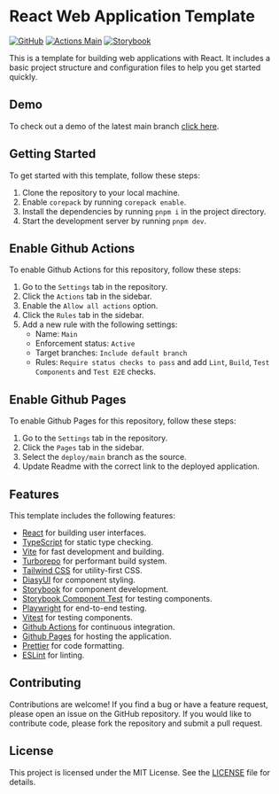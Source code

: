 # React Web Application Template

[![GitHub](https://img.shields.io/badge/license-MIT-green)](https://github.com/Pettor/template-web-app-react/blob/main/LICENSE)
[![Actions Main](../../actions/workflows/main.yml/badge.svg)](../../actions/workflows/main.yml)
[![Storybook](https://raw.githubusercontent.com/storybooks/brand/master/badge/badge-storybook.svg)](https://pettor.github.io/template-web-app-react/storybook/)

This is a template for building web applications with React. It includes a basic project structure and configuration files to help you get started quickly.

## Demo

To check out a demo of the latest main branch [click here](https://pettor.github.io/template-web-app-react/app/).

## Getting Started

To get started with this template, follow these steps:

1. Clone the repository to your local machine.
1. Enable `corepack` by running `corepack enable`.
1. Install the dependencies by running `pnpm i` in the project directory.
1. Start the development server by running `pnpm dev`.

## Enable Github Actions

To enable Github Actions for this repository, follow these steps:

1. Go to the `Settings` tab in the repository.
1. Click the `Actions` tab in the sidebar.
1. Enable the `Allow all actions` option.
1. Click the `Rules` tab in the sidebar.
1. Add a new rule with the following settings:
   - Name: `Main`
   - Enforcement status: `Active`
   - Target branches: `Include default branch`
   - Rules: `Require status checks to pass` and add `Lint`, `Build`, `Test Components` and `Test E2E` checks.

## Enable Github Pages

To enable Github Pages for this repository, follow these steps:

1. Go to the `Settings` tab in the repository.
1. Click the `Pages` tab in the sidebar.
1. Select the `deploy/main` branch as the source.
1. Update Readme with the correct link to the deployed application.

## Features

This template includes the following features:

- [React](https://reactjs.org/) for building user interfaces.
- [TypeScript](https://www.typescriptlang.org/) for static type checking.
- [Vite](https://vitejs.dev/) for fast development and building.
- [Turborepo](https://turbo.build/repo/) for performant build system.
- [Tailwind CSS](https://tailwindcss.com/) for utility-first CSS.
- [DiasyUI](https://daisyui.com/) for component styling.
- [Storybook](https://storybook.js.org/) for component development.
- [Storybook Component Test](https://storybook.js.org/docs/writing-tests/component-testing) for testing components.
- [Playwright](https://playwright.dev/) for end-to-end testing.
- [Vitest](https://vitest.dev/) for testing components.
- [Github Actions](https://docs.github.com/en/actions) for continuous integration.
- [Github Pages](https://pages.github.com/) for hosting the application.
- [Prettier](https://prettier.io/) for code formatting.
- [ESLint](https://eslint.org/) for linting.

## Contributing

Contributions are welcome! If you find a bug or have a feature request, please open an issue on the GitHub repository. If you would like to contribute code, please fork the repository and submit a pull request.

## License

This project is licensed under the MIT License. See the [LICENSE](LICENSE) file for details.
